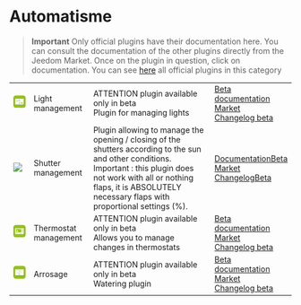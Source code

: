 
# Automatisme


>**Important**
>Only official plugins have their documentation here. You can consult the documentation of the other plugins directly from the Jeedom Market. Once on the plugin in question, click on documentation.
>You can see [here](https://market.jeedom.com/index.php?v=d&p=market&type=plugin&categorie=automatisation) all official plugins in this category


| | | | |
|--- | --- | --- | ---|
|<img src="lightmanager/beta/lightmanager_icon.png" class="pluginLogo" width="100" />|Light management|ATTENTION plugin available only in beta<br/>Plugin for managing lights|[Beta documentation](lightmanager/beta/index.md)<br/>[Market](https://market.jeedom.com/index.php?v=d&p=market_display&id=4199)<br/>[Changelog beta](lightmanager/beta/changelog.md)|
|<img src="sunshutter/sunshutter_icon.png" class="pluginLogo" width="100" />|Shutter management|Plugin allowing to manage the opening / closing of the shutters according to the sun and other conditions. Important : this plugin does not work with all or nothing flaps, it is ABSOLUTELY necessary flaps with proportional settings (%).|[Documentation](sunshutter/index.md)[Beta](sunshutter/beta/index.md)<br/>[Market](https://market.jeedom.com/index.php?v=d&p=market_display&id=3793)<br/>[Changelog](sunshutter/changelog.md)[Beta](sunshutter/beta/changelog.md)|
|<img src="thermostatmanager/beta/thermostatmanager_icon.png" class="pluginLogo" width="100" />|Thermostat management|ATTENTION plugin available only in beta<br/>Allows you to manage changes in thermostats|[Beta documentation](thermostatmanager/beta/index.md)<br/>[Market](https://market.jeedom.com/index.php?v=d&p=market_display&id=4200)<br/>[Changelog beta](thermostatmanager/beta/changelog.md)|
|<img src="watering/beta/watering_icon.png" class="pluginLogo" width="100" />|Arrosage|ATTENTION plugin available only in beta<br/>Watering plugin|[Beta documentation](watering/beta/index.md)<br/>[Market](https://market.jeedom.com/index.php?v=d&p=market_display&id=4198)<br/>[Changelog beta](watering/beta/changelog.md)|
